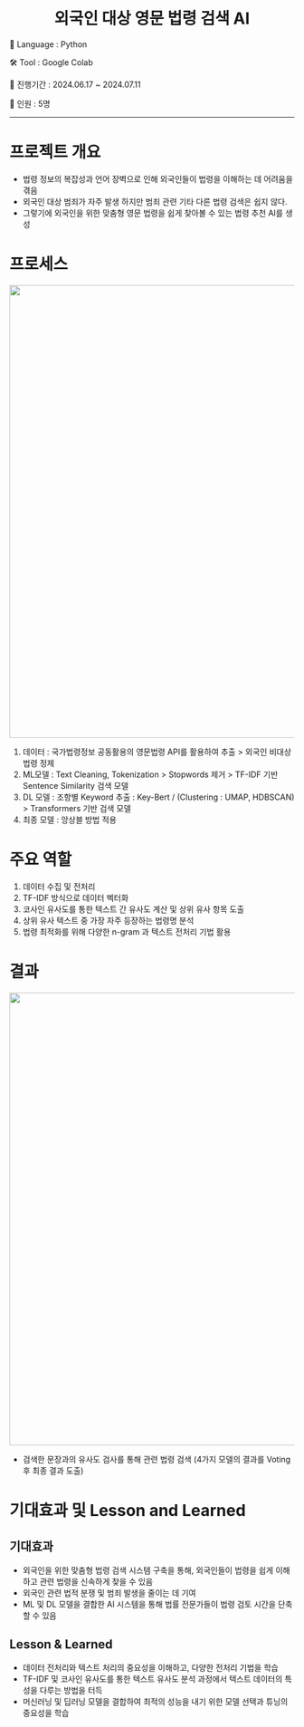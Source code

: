 <div align="center">

<h1>외국인 대상 영문 법령 검색 AI</h1>

</div>

💭 Language : Python

🛠 Tool : Google Colab

📅 진행기간 : 2024.06.17 ~ 2024.07.11

👥 인원 : 5명

----------------------------------------------------------------

# 프로젝트 개요
- 법령 정보의 복잡성과 언어 장벽으로 인해 외국인들이 법령을 이해하는 데 어려움을 겪음
- 외국인 대상 범죄가 자주 발생 하지만 범죄 관련 기타 다른 법령 검색은 쉽지 않다.
- 그렇기에 외국인을 위한 맞춤형 영문 법령을 쉽게 찾아볼 수 있는 법령 추천 AI를 생성

# 프로세스

<img src="https://github.com/user-attachments/assets/849ba289-4f06-4ed8-9656-a4a31b16ad79" width="800">

1. 데이터 : 국가법령정보 공동활용의 영문법령 API를 활용하여 추출 > 외국인 비대상 법령 정제
2. ML모델 : Text Cleaning, Tokenization > Stopwords 제거 > TF-IDF 기반 Sentence Similarity 검색 모델
3. DL 모델 : 조항별 Keyword 추출 : Key-Bert / (Clustering : UMAP, HDBSCAN) > Transformers 기반 검색 모델
4. 최종 모델 : 앙상블 방법 적용

# 주요 역할
1. 데이터 수집 및 전처리
2. TF-IDF 방식으로 데이터 벡터화
3. 코사인 유사도를 통한 텍스트 간 유사도 계산 및 상위 유사 항목 도출
4. 상위 유사 텍스트 중 가장 자주 등장하는 법령명 분석
5. 법령 최적화를 위해 다양한 n-gram 과 텍스트 전처리 기법 활용

# 결과

<img src="https://github.com/user-attachments/assets/59ce11bb-6b1f-43d2-b2aa-ef8b251666db" width="800">

- 검색한 문장과의 유사도 검사를 통해 관련 법령 검색 (4가지 모델의 결과를 Voting 후 최종 결과 도출)

# 기대효과 및 Lesson and Learned

## 기대효과
- 외국인을 위한 맞춤형 법령 검색 시스템 구축을 통해, 외국인들이 법령을 쉽게 이해하고 관련 법령을 신속하게 찾을 수 있음
- 외국인 관련 법적 분쟁 및 범죄 발생을 줄이는 데 기여
- ML 및 DL 모델을 결합한 AI 시스템을 통해 법률 전문가들이 법령 검토 시간을 단축할 수 있음

## Lesson & Learned
- 데이터 전처리와 텍스트 처리의 중요성을 이해하고, 다양한 전처리 기법을 학습
- TF-IDF 및 코사인 유사도를 통한 텍스트 유사도 분석 과정에서 텍스트 데이터의 특성을 다루는 방법을 터득
- 머신러닝 및 딥러닝 모델을 결합하여 최적의 성능을 내기 위한 모델 선택과 튜닝의 중요성을 학습
